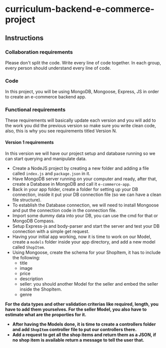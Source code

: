# curriculum-backend-e-commerce-project

## Instructions

### Collaboration requirements

Please don't split the code. Write every line of code together. In each group, every person should understand every line of code.

### Code

In this project, you will be using MongoDB, Mongoose, Express, JS in order to create an e-commerce backend app.

### Functional requirements

These requirements will basically update each version and you will add to the work you did the previous version so make sure you write clean code, also, this is why you see requirements titled Version N.

#### Version 1 requirements
In this version we will have our project setup and database running so we can start querying and manipulate data.
- Create a NodeJS project by creating a new folder and adding a file called `index.js` and `package.json` in it.
- Have MongoDB server running on your computer and ready, after that, create a Database in MongoDB and call it `e-commerce-app`.
- Back in your app folder, create a folder for setting up your DB connection, inside it put your DB connection file (so we can have a clean file structure).
- To establish the Database connection, we will need to install Mongoose and put the connection code in the connection file.
- Import some dummy data into your DB, you can use the cmd for that or MongoDB Compass.
- Setup Express-js and body-parser and start the server and test your DB connection with a simple get request.
- Having your initial app working, now it is time to work on our Model, create a `models` folder inside your app directory, and add a new model called `ShopItem`.
- Using Mongoose, create the schema for your ShopItem, it has to include the following:
  - title
  - image
  - price
  - description
  - seller: you should another Model for the seller and embed the seller inside the ShopItem.
  - genre

<b>For the data types and other validation criterias like required, length, you have to add them yourselves. For the seller Model, you also have to estimate what are the proporties for it.<b>
- After having the Models done, it is time to create a controllers folder and add `ShopItem` controller file to put our controllers there.
- Add a request to get all the shop items and return them as a JSON, if no shop item is available return a message to tell the user that.  
  
  
  
